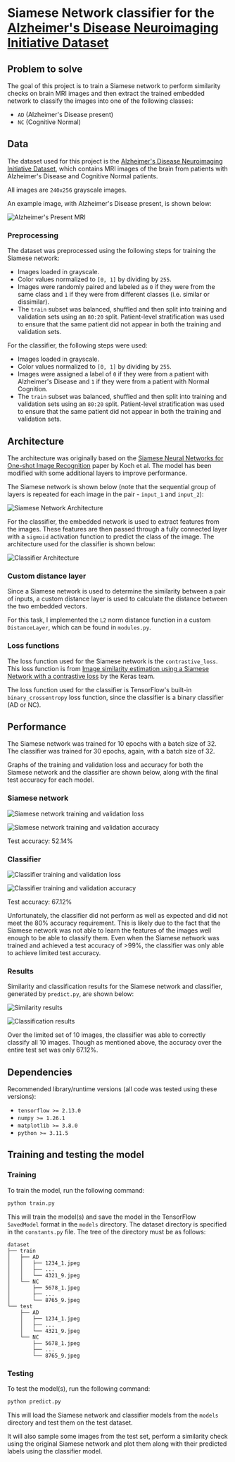 # Siamese Network classifier for the [Alzheimer's Disease Neuroimaging Initiative Dataset](https://adni.loni.usc.edu/)

## Problem to solve

The goal of this project is to train a Siamese network to perform similarity checks on brain MRI images and then extract the trained embedded network to classify the images into one of the following classes:
- `AD` (Alzheimer's Disease present)
- `NC` (Cognitive Normal)

## Data

The dataset used for this project is the [Alzheimer's Disease Neuroimaging Initiative Dataset](https://adni.loni.usc.edu/), which contains MRI images of the brain from patients with Alzheimer's Disease and Cognitive Normal patients.

All images are `240x256` grayscale images.

An example image, with Alzheimer's Disease present, is shown below:

![Alzheimer's Present MRI](./images/236920_80.jpeg)

### Preprocessing

The dataset was preprocessed using the following steps for training the Siamese network:
- Images loaded in grayscale.
- Color values normalized to `[0, 1]` by dividing by `255`.
- Images were randomly paired and labeled as `0` if they were from the same class and `1` if they were from different classes (i.e. similar or dissimilar).
- The `train` subset was balanced, shuffled and then split into training and validation sets using an `80:20` split. Patient-level stratification was used to ensure that the same patient did not appear in both the training and validation sets.

For the classifier, the following steps were used:
- Images loaded in grayscale.
- Color values normalized to `[0, 1]` by dividing by `255`.
- Images were assigned a label of `0` if they were from a patient with Alzheimer's Disease and `1` if they were from a patient with Normal Cognition.
- The `train` subset was balanced, shuffled and then split into training and validation sets using an `80:20` split. Patient-level stratification was used to ensure that the same patient did not appear in both the training and validation sets.

## Architecture

The architecture was originally based on the [Siamese Neural Networks for One-shot Image Recognition](https://www.cs.cmu.edu/~rsalakhu/papers/oneshot1.pdf) paper by Koch et al. The model has been modified with some additional layers to improve performance.

The Siamese network is shown below (note that the sequential group of layers is repeated for each image in the pair - `input_1` and `input_2`):

![Siamese Network Architecture](./images/siamese_architecture.png)

For the classifier, the embedded network is used to extract features from the images. These features are then passed through a fully connected layer with a `sigmoid` activation function to predict the class of the image. The architecture used for the classifier is shown below:

![Classifier Architecture](./images/classifier_architecture.png)

### Custom distance layer

Since a Siamese network is used to determine the similarity between a pair of inputs, a custom distance layer is used to calculate the distance between the two embedded vectors.

For this task, I implemented the `L2` norm distance function in a custom `DistanceLayer`, which can be found in `modules.py`.

### Loss functions

The loss function used for the Siamese network is the `contrastive_loss`. This loss function is from [Image similarity estimation using a Siamese Network with a contrastive loss](https://keras.io/examples/vision/siamese_contrastive/#define-the-contrastive-loss) by the Keras team.

The loss function used for the classifier is TensorFlow's built-in `binary_crossentropy` loss function, since the classifier is a binary classifier (AD or NC).

## Performance

The Siamese network was trained for 10 epochs with a batch size of 32. The classifier was trained for 30 epochs, again, with a batch size of 32.

Graphs of the training and validation loss and accuracy for both the Siamese network and the classifier are shown below, along with the final test accuracy for each model.

### Siamese network

![Siamese network training and validation loss](./graphs/snn-loss.png)

![Siamese network training and validation accuracy](./graphs/snn-accuracy.png)

Test accuracy: 52.14%

### Classifier

![Classifier training and validation loss](./graphs/classifier-loss.png)

![Classifier training and validation accuracy](./graphs/classifier-accuracy.png)

Test accuracy: 67.12%

Unfortunately, the classifier did not perform as well as expected and did not meet the 80% accuracy requirement. This is likely due to the fact that the Siamese network was not able to learn the features of the images well enough to be able to classify them. Even when the Siamese network was trained and achieved a test accuracy of >99%, the classifier was only able to achieve limited test accuracy.

### Results

Similarity and classification results for the Siamese network and classifier, generated by `predict.py`, are shown below:

![Similarity results](./graphs/similarity.png)

![Classification results](./graphs/classification.png)

Over the limited set of 10 images, the classifier was able to correctly classify all 10 images. Though as mentioned above, the accuracy over the entire test set was only 67.12%.

## Dependencies

Recommended library/runtime versions (all code was tested using these versions):

- `tensorflow >= 2.13.0`
- `numpy >= 1.26.1`
- `matplotlib >= 3.8.0`
- `python >= 3.11.5`

## Training and testing the model

### Training

To train the model, run the following command:

```bash
python train.py
```

This will train the model(s) and save the model in the TensorFlow `SavedModel` format in the `models` directory. The dataset directory is specified in the `constants.py` file. The tree of the directory must be as follows:

```
dataset
├── train
│   ├── AD
│   │   ├── 1234_1.jpeg
│   │   ├── ...
│   │   └── 4321_9.jpeg
│   └── NC
│       ├── 5678_1.jpeg
│       ├── ...
│       └── 8765_9.jpeg
└── test
    ├── AD
    │   ├── 1234_1.jpeg
    │   ├── ...
    │   └── 4321_9.jpeg
    └── NC
        ├── 5678_1.jpeg
        ├── ...
        └── 8765_9.jpeg
```

### Testing

To test the model(s), run the following command:

```bash
python predict.py
```

This will load the Siamese network and classifier models from the `models` directory and test them on the test dataset.

It will also sample some images from the test set, perform a similarity check using the original Siamese network and plot them along with their predicted labels using the classifier model.
